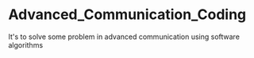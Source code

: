 # Advanced_Communication_Coding
It's to solve some problem in advanced communication using software algorithms

